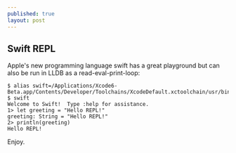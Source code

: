 ```yaml
---
published: true
layout: post
---
```


## Swift REPL

Apple's new programming language swift has a great playground but can also be run in LLDB as a read-eval-print-loop:

    $ alias swift=/Applications/Xcode6-Beta.app/Contents/Developer/Toolchains/XcodeDefault.xctoolchain/usr/bin/swift
    $ swift
    Welcome to Swift!  Type :help for assistance.
    1> let greeting = "Hello REPL!"
    greeting: String = "Hello REPL!"
    2> println(greeting)
    Hello REPL!


Enjoy.
